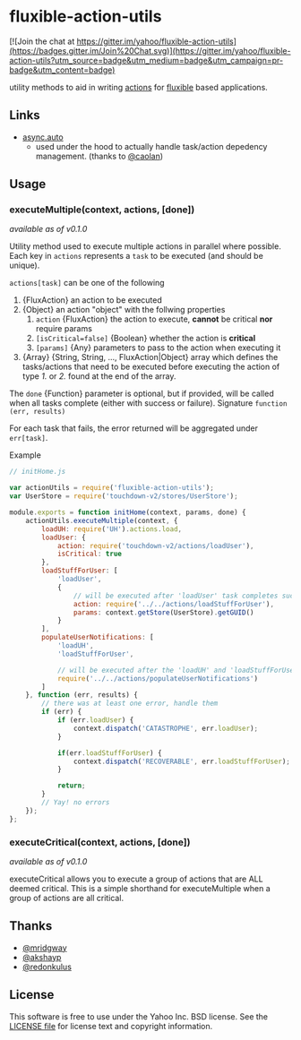 # fluxible-action-utils

[![Join the chat at https://gitter.im/yahoo/fluxible-action-utils](https://badges.gitter.im/Join%20Chat.svg)](https://gitter.im/yahoo/fluxible-action-utils?utm_source=badge&utm_medium=badge&utm_campaign=pr-badge&utm_content=badge)

utility methods to aid in writing [actions](http://fluxible.io/api/fluxible-context.html#executeaction-action-payload-callback-) for [fluxible](http://fluxible.io) based applications.

## Links
* [async.auto](https://github.com/caolan/async#autotasks-callback)
    - used under the hood to actually handle task/action depedency management. (thanks to [@caolan](https://github.com/caolan))

## Usage
### executeMultiple(context, actions, [done])
*available as of v0.1.0*

Utility method used to execute multiple actions in parallel where possible. Each key in `actions` represents a `task` to be executed (and should be unique). 

`actions[task]` can be one of the following

1. {FluxAction} an action to be executed
2. {Object} an action "object" with the follwing properties
    1. `action` {FluxAction} the action to execute, **cannot** be critical **nor** require params
    1. `[isCritical=false]` {Boolean} whether the action is **critical**
    2. `[params]` {Any} parameters to pass to the action when executing it
3. {Array} {String, String, ..., FluxAction|Object} array which defines the tasks/actions that need to be executed before executing the action of type *1.* or *2.* found at the end of the array.

The `done` {Function} parameter is optional, but if provided, will be called when all tasks complete (either with success or failure).
Signature `function (err, results)`

For each task that fails, the error returned will be aggregated under `err[task]`.

Example

```js
// initHome.js

var actionUtils = require('fluxible-action-utils');
var UserStore = require('touchdown-v2/stores/UserStore');

module.exports = function initHome(context, params, done) {
    actionUtils.executeMultiple(context, {
        loadUH: require('UH').actions.load,
        loadUser: {
            action: require('touchdown-v2/actions/loadUser'),
            isCritical: true
        },
        loadStuffForUser: [
            'loadUser', 
            {
                // will be executed after 'loadUser' task completes successfully
                action: require('../../actions/loadStuffForUser'),
                params: context.getStore(UserStore).getGUID()
            }
        ],
        populateUserNotifications: [
            'loadUH', 
            'loadStuffForUser', 

            // will be executed after the 'loadUH' and 'loadStuffForUser' tasks complete successfully
            require('../../actions/populateUserNotifications')
        ]
    }, function (err, results) {
        // there was at least one error, handle them
        if (err) {
            if (err.loadUser) {
                context.dispatch('CATASTROPHE', err.loadUser);
            }

            if(err.loadStuffForUser) {
                context.dispatch('RECOVERABLE', err.loadStuffForUser);
            }

            return;
        }
        // Yay! no errors
    });
};
```
### executeCritical(context, actions, [done])
*available as of v0.1.0*

executeCritical allows you to execute a group of actions that are ALL deemed critical.  This is a simple shorthand for executeMultiple when a group of actions are all critical.

## Thanks
* [@mridgway](https://github.com/mridgway) 
* [@akshayp](https://github.com/akshayp)
* [@redonkulus](https://github.com/redonkulus)

## License
This software is free to use under the Yahoo Inc. BSD license. See the [LICENSE file](https://github.com/yahoo/fluxible-action-utils/blob/master/LICENSE.md) for license text and copyright information.
